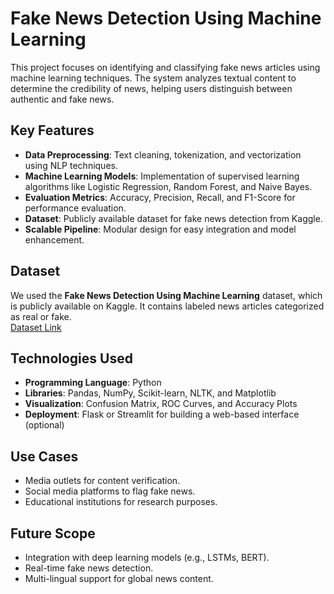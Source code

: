 # Fake News Detection Using Machine Learning

This project focuses on identifying and classifying fake news articles using machine learning techniques. The system analyzes textual content to determine the credibility of news, helping users distinguish between authentic and fake news.

## Key Features
- **Data Preprocessing**: Text cleaning, tokenization, and vectorization using NLP techniques.
- **Machine Learning Models**: Implementation of supervised learning algorithms like Logistic Regression, Random Forest, and Naive Bayes.
- **Evaluation Metrics**: Accuracy, Precision, Recall, and F1-Score for performance evaluation.
- **Dataset**: Publicly available dataset for fake news detection from Kaggle.
- **Scalable Pipeline**: Modular design for easy integration and model enhancement.

## Dataset
We used the **Fake News Detection Using Machine Learning** dataset, which is publicly available on Kaggle. It contains labeled news articles categorized as real or fake.  
[Dataset Link](https://www.kaggle.com/datasets/subho117/fake-news-detection-using-machine-learning)

## Technologies Used
- **Programming Language**: Python
- **Libraries**: Pandas, NumPy, Scikit-learn, NLTK, and Matplotlib
- **Visualization**: Confusion Matrix, ROC Curves, and Accuracy Plots
- **Deployment**: Flask or Streamlit for building a web-based interface (optional)

## Use Cases
- Media outlets for content verification.
- Social media platforms to flag fake news.
- Educational institutions for research purposes.

## Future Scope
- Integration with deep learning models (e.g., LSTMs, BERT).
- Real-time fake news detection.
- Multi-lingual support for global news content.

